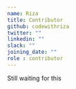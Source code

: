 ```yaml
---
name: Riza
title: Contributor
github: codewithriza
twitter: ""
linkedin: ""
slack: ""
joining_date: ""
role : contributor
---
```


Still waiting for this
